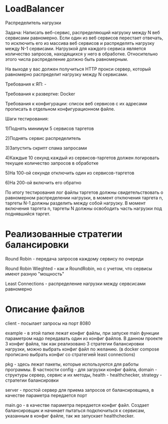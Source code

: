 # LoadBalancer
Распределитель нагрузки

Задача:
Написать веб-сервис, распределяющий нагрузку между N веб сервисами равномерно. Если один из веб сервисов перестает отвечать, то исключить его из массива веб сервисов и распределять нагрузку между N-1 сервисами. 
Нагрузкой для каждого сервиса является количество запросов, находящихся у него в обработке. Относительно этого числа распределение должно быть равномерным. 

На выходе у вас должен получиться HTTP прокси сервер, который равномерно распределит нагрузку между N сервисами. 


Требования к ЯП: -

Требования к развертке: Docker

Требования к конфигурации: список веб сервисов с их адресами прописать в отдельном конфигурационном файле. 


Шаги тестирования: 

1)Поднять минимум 5 сервисов таргетов 

2)Поднять сервис распределитель 

3)Запустить скрипт спама запросами 

4)Каждые 10 секунд каждый из сервисов-таргетов должен логировать текущее количество запросов в обработке 

5)На 100-ой секунде отключить один из сервисов-таргетов 

6)На 200-ой включить его обратно 

По итогу тестирования лог файлы таргетов должны свидетельствовать о равномерном распределении нагрузки, в момент отключения таргета n, таргеты N-1 должны разделить между собой нагрузку. В момент включения таргета n, таргеты N должны освободить часть нагрузки под поднявшийся таргет.


# Реализованные стратегии балансировки

Round Robin - передача запросов каждому сервису по очереди

Round Robin Wieghted - как и RoundRobin, но с учетом, что сервисы имеют разную "мощность"

Least Connections - распределение нагрузки между сервсисами равномерно


# Описание файлов

client - посылает запросы на порт 8080

example - в этой папке лежат конфиг файлы, при запуске main функции параметром надо передавать один из конфиг файлов. В данном проекте 3 конфиг файла, так как реализовано 3 стратегии балансировки нагрузки, можно выбрать конфиг файл по желанию. (в docker compose прописано выбрать конфиг со стратегией least connections)

pkg - здесь лежат пакеты, которые используются для работы программы. В частности config - для загрузки конфиг файла, domain - структуры сервер, сервис и их методы, 
health - healthchecker, strategy - стратегии балансировки

server - простой сервер для приема запросов от балансировщика, в качестве параметра передается порт

main.go - в качестве параметра передается конфиг файл. Создает балансировщик и начинает пытаться подключиться к сервисам, указанным в конфиг файле, так же запускает healthchecker.
